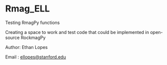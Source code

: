 # Rmag_ELL
Testing RmagPy functions

Creating a space to work and test code that could be implemented in open-source RockmagPy

Author: Ethan Lopes 

Email : ellopes@stanford.edu
